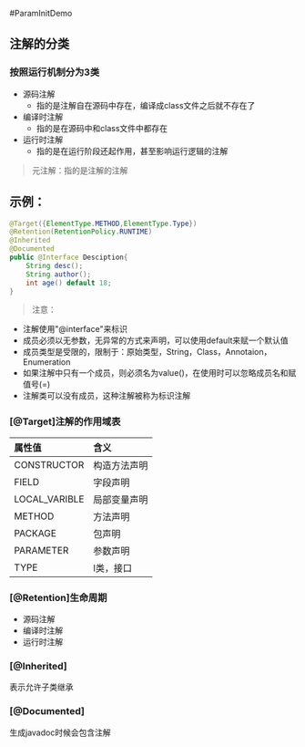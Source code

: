 #ParamInitDemo
## 注解的分类

### 按照运行机制分为3类
- 源码注解
    - 指的是注解自在源码中存在，编译成class文件之后就不存在了
- 编译时注解
    - 指的是在源码中和class文件中都存在
- 运行时注解
    - 指的是在运行阶段还起作用，甚至影响运行逻辑的注解

> 元注解：指的是注解的注解

## 示例：
```java
@Target({ElementType.METHOD,ElementType.Type})
@Retention(RetentionPolicy.RUNTIME)
@Inherited
@Documented
public @Interface Desciption{
    String desc();
    String author();
    int age() default 18;
}
```
>注意：
- 注解使用"@interface"来标识
- 成员必须以无参数，无异常的方式来声明，可以使用default来赋一个默认值
- 成员类型是受限的，限制于：原始类型，String，Class，Annotaion，Enumeration
- 如果注解中只有一个成员，则必须名为value()，在使用时可以忽略成员名和赋值号(=)
- 注解类可以没有成员，这种注解被称为标识注解

### [@Target]注解的作用域表
| 属性值 | 含义  |
| :--  | :--  |
| CONSTRUCTOR | 构造方法声明 |
| FIELD | 字段声明 |
| LOCAL_VARIBLE | 局部变量声明 |
| METHOD | 方法声明 |
| PACKAGE | 包声明 |
| PARAMETER | 参数声明 |
| TYPE | l类，接口 |

### [@Retention]生命周期
-  源码注解
-  编译时注解
-  运行时注解

### [@Inherited]
表示允许子类继承

### [@Documented]
生成javadoc时候会包含注解
